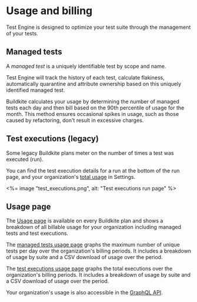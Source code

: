 # Usage and billing

Test Engine is designed to optimize your test suite through the management of your tests.

## Managed tests

A _managed test_ is a uniquely identifiable test by scope and name.

Test Engine will track the history of each test, calculate flakiness, automatically
quarantine and attribute ownership based on this uniquely identified managed test.

Buildkite calculates your usage by determining the number of managed tests each day
and then bill based on the 90th percentile of usage for the month. This method ensures
occasional spikes in usage, such as those caused by refactoring, don't result in excessive charges.

## Test executions (legacy)

Some legacy Buildkite plans meter on the number of times a test was executed (run).

You can find the test execution details for a run at the bottom of the run page, and your organization's [total usage](#usage-page) in Settings.

<%= image "test_executions.png", alt: "Test executions run page" %>

## Usage page

The [Usage page](https://buildkite.com/organizations/~/usage) is available on every Buildkite plan and shows a breakdown of all billable usage for your organization including managed tests and test executions.

The [managed tests usage page](https://buildkite.com/organizations/~/usage/test_engine_managed_tests) graphs the maximum number of unique
tests per day over the organization's billing periods. It includes a breakdown of usage by suite and a CSV download of usage over the period.

The [test executions usage page](https://buildkite.com/organizations/~/usage/test_executions) graphs the total executions over the organization's billing periods. It includes a breakdown of usage by suite and a CSV download of usage over the period.

Your organization's usage is also accessible in the [GraphQL API](/docs/apis/graphql/cookbooks/organizations#query-the-usage-api).
